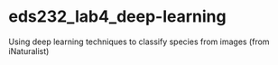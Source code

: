 # eds232_lab4_deep-learning
Using deep learning techniques to classify species from images (from iNaturalist)
